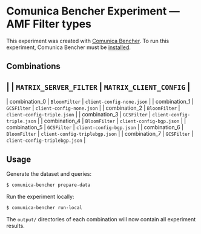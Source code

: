# Comunica Bencher Experiment — AMF Filter types

This experiment was created with [Comunica Bencher](https://github.com/comunica/comunica-bencher).
To run this experiment, Comunica Bencher must be [installed](https://github.com/comunica/comunica-bencher#usage).

## Combinations

| | `MATRIX_SERVER_FILTER` | `MATRIX_CLIENT_CONFIG` |
-----
| combination_0 | `BloomFilter` | `client-config-none.json` |
| combination_1 | `GCSFilter` | `client-config-none.json` |
| combination_2 | `BloomFilter` | `client-config-triple.json` |
| combination_3 | `GCSFilter` | `client-config-triple.json` |
| combination_4 | `BloomFilter` | `client-config-bgp.json` |
| combination_5 | `GCSFilter` | `client-config-bgp.json` |
| combination_6 | `BloomFilter` | `client-config-triplebgp.json` |
| combination_7 | `GCSFilter` | `client-config-triplebgp.json` |

## Usage

Generate the dataset and queries:

```bash
$ comunica-bencher prepare-data
```

Run the experiment locally:

```bash
$ comunica-bencher run-local
```

The `output/` directories of each combination will now contain all experiment results.
